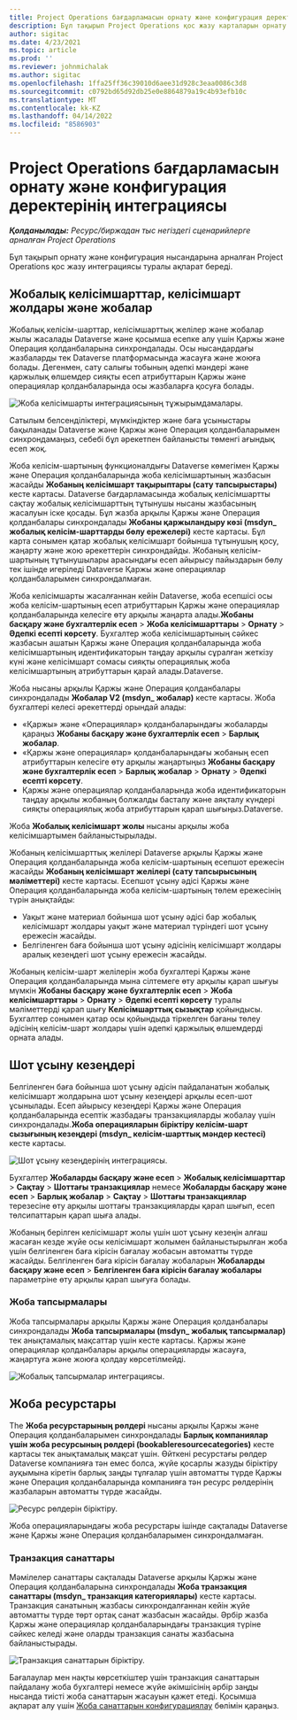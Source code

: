```yaml
---
title: Project Operations бағдарламасын орнату және конфигурация деректерінің интеграциясы
description: Бұл тақырып Project Operations қос жазу карталарын орнату және конфигурациялау туралы ақпарат береді.
author: sigitac
ms.date: 4/23/2021
ms.topic: article
ms.prod: ''
ms.reviewer: johnmichalak
ms.author: sigitac
ms.openlocfilehash: 1ffa25ff36c39010d6aee31d928c3eaa0086c3d8
ms.sourcegitcommit: c0792bd65d92db25e0e8864879a19c4b93efb10c
ms.translationtype: MT
ms.contentlocale: kk-KZ
ms.lasthandoff: 04/14/2022
ms.locfileid: "8586903"
---
```

# <a name="project-operations-setup-and-configuration-data-integration"></a>Project Operations бағдарламасын орнату және конфигурация деректерінің интеграциясы

_**Қолданылады:** Ресурс/биржадан тыс негіздегі сценарийлерге арналған Project Operations_

Бұл тақырып орнату және конфигурация нысандарына арналған Project Operations қос жазу интеграциясы туралы ақпарат береді.

## <a name="project-contracts-contract-lines-and-projects"></a>Жобалық келісімшарттар, келісімшарт жолдары және жобалар

Жобалық келісім-шарттар, келісімшарттық желілер және жобалар жылы жасалады Dataverse және қосымша есепке алу үшін Қаржы және Операция қолданбаларына синхрондалады. Осы нысандардағы жазбаларды тек Dataverse платформасында жасауға және жоюға болады. Дегенмен, сату салығы тобының әдепкі мәндері және қаржылық өлшемдер сияқты есеп атрибуттарын Қаржы және операциялар қолданбаларында осы жазбаларға қосуға болады.

  ![Жоба келісімшарты интеграциясының тұжырымдамалары.](./media/1ProjectContract.jpg)

Сатылым белсенділіктері, мүмкіндіктер және баға ұсыныстары бақыланады Dataverse және Қаржы және Операция қолданбаларымен синхрондамаңыз, себебі бұл әрекетпен байланысты төменгі ағындық есеп жоқ.

Жоба келісім-шартының функционалдығы Dataverse көмегімен Қаржы және Операция қолданбаларында жоба келісімшартының жазбасын жасайды **Жобаның келісімшарт тақырыптары (сату тапсырыстары)** кесте картасы. Dataverse бағдарламасында жобалық келісімшартты сақтау жобалық келісімшарттың тұтынушы нысаны жазбасының жасалуын іске қосады. Бұл жазба арқылы Қаржы және Операция қолданбалары синхрондалады **Жобаны қаржыландыру көзі (msdyn\_ жобалық келісім-шарттарды бөлу ережелері)** кесте картасы. Бұл карта сонымен қатар жобалық келісімшарт бойынша тұтынушың қосу, жаңарту және жою әрекеттерін синхрондайды. Жобаның келісім-шартының тұтынушылары арасындағы есеп айырысу пайыздарын бөлу тек ішінде игеріледі Dataverse Қаржы және операциялар қолданбаларымен синхрондалмаған.

Жоба келісімшарты жасалғаннан кейін Dataverse, жоба есепшісі осы жоба келісім-шартының есеп атрибуттарын Қаржы және операциялар қолданбаларында келесіге өту арқылы жаңарта алады.**Жобаны басқару және бухгалтерлік есеп** > **Жоба келісімшарттары** > **Орнату** > **Әдепкі есепті көрсету**. Бухгалтер жоба келісімшартының сәйкес жазбасын ашатын Қаржы және Операция қолданбаларында жоба келісімшартының идентификаторын таңдау арқылы сұралған жеткізу күні және келісімшарт сомасы сияқты операциялық жоба келісімшартының атрибуттарын қарай алады.Dataverse.

Жоба нысаны арқылы Қаржы және Операция қолданбалары синхрондалады **Жобалар V2 (msdyn\_ жобалар)** кесте картасы. Жоба бухгалтері келесі әрекеттерді орындай алады:

  - «Қаржы» және «Операциялар» қолданбаларындағы жобаларды қараңыз **Жобаны басқару және бухгалтерлік есеп** > **Барлық жобалар**. 
  - «Қаржы және операциялар» қолданбаларындағы жобаның есеп атрибуттарын келесіге өту арқылы жаңартыңыз **Жобаны басқару және бухгалтерлік есеп** > **Барлық жобалар** > **Орнату** > **Әдепкі есепті көрсету**.  
  - Қаржы және операциялар қолданбаларында жоба идентификаторын таңдау арқылы жобаның болжалды басталу және аяқталу күндері сияқты операциялық жоба атрибуттарын қарап шығыңыз.Dataverse.

Жоба **Жобалық келісімшарт жолы** нысаны арқылы жоба келісімшартымен байланыстырылады.

Жобаның келісімшарттық желілері Dataverse арқылы Қаржы және Операция қолданбаларында жоба келісім-шартының есепшот ережесін жасайды **Жобаның келісімшарт желілері (сату тапсырысының мәліметтері)** кесте картасы. Есепшот ұсыну әдісі Қаржы және Операция қолданбаларында жоба келісім-шартының төлем ережесінің түрін анықтайды:

  - Уақыт және материал бойынша шот ұсыну әдісі бар жобалық келісімшарт жолдары уақыт және материал түріндегі шот ұсыну ережесін жасайды.
  - Белгіленген баға бойынша шот ұсыну әдісінің келісімшарт жолдары аралық кезеңдегі шот ұсыну ережесін жасайды.

Жобаның келісім-шарт желілерін жоба бухгалтері Қаржы және Операция қолданбаларында мына сілтемеге өту арқылы қарап шығуы мүмкін **Жобаны басқару және бухгалтерлік есеп** > **Жоба келісімшарттары** > **Орнату** > **Әдепкі есепті көрсету** туралы мәліметтерді қарап шығу **Келісімшарттық сызықтар** қойындысы. Бухгалтер сонымен қатар осы қойындыда тіркелген бағаны төлеу әдісінің келісім-шарт жолдары үшін әдепкі қаржылық өлшемдерді орната алады.

## <a name="billing-milestones"></a>Шот ұсыну кезеңдері

Белгіленген баға бойынша шот ұсыну әдісін пайдаланатын жобалық келісімшарт жолдарына шот ұсыну кезеңдері арқылы есеп-шот ұсынылады. Есеп айырысу кезеңдері Қаржы және Операция қолданбаларында есептік жазбадағы транзакцияларды жобалау үшін синхрондалады.**Жоба операцияларын біріктіру келісім-шарт сызығының кезеңдері (msdyn\_ келісім-шарттық мәндер кестесі)** кесте картасы.

  ![Шот ұсыну кезеңдерінің интеграциясы.](./media/2Milestones.jpg)

Бухгалтер **Жобаларды басқару және есеп** > **Жобалық келісімшарттар** > **Сақтау** > **Шоттағы транзакциялар** немесе **Жобаларды басқару және есеп** > **Барлық жобалар** > **Сақтау** > **Шоттағы транзакциялар** терезесіне өту арқылы шоттағы транзакцияларды қарап шығып, есеп төлсипаттарын қарап шыға алады.

Жобаның берілген келісімшарт жолы үшін шот ұсыну кезеңін алғаш жасаған кезде жүйе осы келісімшарт жолымен байланыстырылған жоба үшін белгіленген баға кірісін бағалау жобасын автоматты түрде жасайды. Белгіленген баға кірісін бағалау жобаларын **Жобаларды басқару және есеп** > **Белгіленген баға кірісін бағалау жобалары** параметріне өту арқылы қарап шығуға болады.

### <a name="project-tasks"></a>Жоба тапсырмалары

Жоба тапсырмалары арқылы Қаржы және Операция қолданбалары синхрондалады **Жоба тапсырмалары (msdyn\_ жобалық тапсырмалар)** тек анықтамалық мақсаттар үшін кесте картасы. Қаржы және операциялар қолданбалары арқылы операцияларды жасауға, жаңартуға және жоюға қолдау көрсетілмейді.

  ![Жобалық тапсырмалар интеграциясы.](./media/3Tasks.jpg)

## <a name="project-resources"></a>Жоба ресурстары

The **Жоба ресурстарының рөлдері** нысаны арқылы Қаржы және Операция қолданбаларымен синхрондалады **Барлық компаниялар үшін жоба ресурсының рөлдері (bookableresourcecategories)** кесте картасы тек анықтамалық мақсат үшін. Өйткені ресурстағы рөлдер Dataverse компанияға тән емес болса, жүйе қосарлы жазуды біріктіру ауқымына кіретін барлық заңды тұлғалар үшін автоматты түрде Қаржы және Операция қолданбаларында компанияға тән ресурс рөлдерінің жазбаларын автоматты түрде жасайды.

![Ресурс рөлдерін біріктіру.](./media/5Resources.jpg)

Жоба операцияларындағы жоба ресурстары ішінде сақталады Dataverse және Қаржы және Операция қолданбаларымен синхрондалмаған.

### <a name="transaction-categories"></a>Транзакция санаттары

Мәмілелер санаттары сақталады Dataverse арқылы Қаржы және Операция қолданбаларына синхрондалады **Жоба транзакция санаттары (msdyn\_ транзакция категориялары)** кесте картасы. Транзакция санатының жазбасы синхрондалғаннан кейін жүйе автоматты түрде төрт ортақ санат жазбасын жасайды. Әрбір жазба Қаржы және операциялар қолданбаларындағы транзакция түріне сәйкес келеді және оларды транзакция санаты жазбасына байланыстырады.

![Транзакция санаттарын біріктіру.](./media/4TransactionCategories.jpg)

Бағалаулар мен нақты көрсеткіштер үшін транзакция санаттарын пайдалану жоба бухгалтері немесе жүйе әкімшісінің әрбір заңды нысанда тиісті жоба санаттарын жасауын қажет етеді. Қосымша ақпарат алу үшін [Жоба санаттарын конфигурациялау](../project-accounting/configure-project-categories.md) бөлімін қараңыз.
